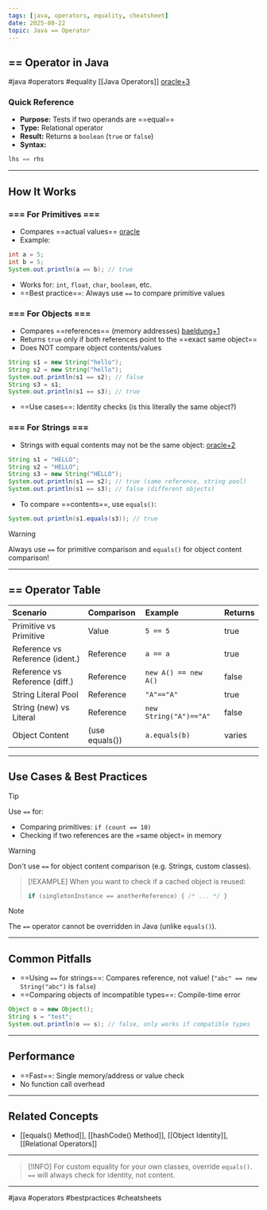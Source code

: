 ```yaml
---
tags: [java, operators, equality, cheatsheet]
date: 2025-08-22
topic: Java == Operator
---
```


## == Operator in Java

\#java \#operators \#equality [[Java Operators]] [oracle+3](https://docs.oracle.com/javase/tutorial/java/nutsandbolts/op2.html)

### Quick Reference

- **Purpose:** Tests if two operands are ==equal==
- **Type:** Relational operator
- **Result:** Returns a `boolean` (`true` or `false`)
- **Syntax:**

```java
lhs == rhs
```


***

## How It Works

### === For Primitives ===

- Compares ==actual values== [oracle](https://docs.oracle.com/javase/tutorial/java/nutsandbolts/op2.html)
- Example:

```java
int a = 5;
int b = 5;
System.out.println(a == b); // true
```

- Works for: `int`, `float`, `char`, `boolean`, etc.
- ==Best practice==: Always use `==` to compare primitive values


### === For Objects ===

- Compares ==references== (memory addresses) [baeldung+1](https://www.baeldung.com/java-equals-method-operator-difference)
- Returns `true` only if both references point to the ==exact same object==
- Does NOT compare object contents/values

```java
String s1 = new String("hello");
String s2 = new String("hello");
System.out.println(s1 == s2); // false
String s3 = s1;
System.out.println(s1 == s3); // true
```

- ==Use cases==: Identity checks (is this literally the same object?)


### === For Strings ===

- Strings with equal contents may not be the same object: [oracle+2](https://docs.oracle.com/javase/tutorial/java/nutsandbolts/op2.html)

```java
String s1 = "HELLO";
String s2 = "HELLO";
String s3 = new String("HELLO");
System.out.println(s1 == s2); // true (same reference, string pool)
System.out.println(s1 == s3); // false (different objects)
```

- To compare ==contents==, use `equals()`:

```java
System.out.println(s1.equals(s3)); // true
```


> [!WARNING]
> Always use `==` for primitive comparison and `equals()` for object content comparison!

***

## == Operator Table

| Scenario | Comparison | Example | Returns |
| :-- | :-- | :-- | :-- |
| Primitive vs Primitive | Value | `5 == 5` | true |
| Reference vs Reference (ident.) | Reference | `a == a` | true |
| Reference vs Reference (diff.) | Reference | `new A() == new A()` | false |
| String Literal Pool | Reference | `"A"=="A"` | true |
| String (new) vs Literal | Reference | `new String("A")=="A"` | false |
| Object Content | (use equals()) | `a.equals(b)` | varies |


***

## Use Cases \& Best Practices

> [!TIP]
> Use `==` for:
> - Comparing primitives: `if (count == 10)`
> - Checking if two references are the =same object= in memory

> [!WARNING]
> Don't use `==` for object content comparison (e.g. Strings, custom classes).

> [!EXAMPLE]
> When you want to check if a cached object is reused:
> ```java
> if (singletonInstance == anotherReference) { /* ... */ }
> ```

> [!NOTE]
> The `==` operator cannot be overridden in Java (unlike `equals()`).

***

## Common Pitfalls

- ==Using `==` for strings==: Compares reference, not value! (`"abc" == new String("abc")` is `false`)
- ==Comparing objects of incompatible types==: Compile-time error

```java
Object o = new Object();
String s = "test";
System.out.println(o == s); // false, only works if compatible types
```


***

## Performance

- ==Fast==: Single memory/address or value check
- No function call overhead

***

## Related Concepts

- [[equals() Method]], [[hashCode() Method]], [[Object Identity]], [[Relational Operators]]

***

> [!INFO]
> For custom equality for your own classes, override `equals()`. `==` will always check for identity, not content.

***

\#java \#operators \#bestpractices \#cheatsheets


[^1]: https://stackoverflow.com/questions/7520432/what-is-the-difference-between-and-equals-in-java

[^2]: https://www.geeksforgeeks.org/java/equality-operator-in-java-with-examples/

[^3]: https://www.reddit.com/r/javahelp/comments/106qkg5/how_does_java_operator_check_equality_between/

[^4]: https://www.w3schools.com/java/java_operators.asp

[^5]: https://www.geeksforgeeks.org/java/difference-between-and-equals-method-in-java/

[^6]: https://web.deu.edu.tr/doc/oreily/java/langref/ch04_09.htm

[^7]: https://stackify.com/equality-in-java-operators-methods-and-what-to-use-when/

[^8]: https://www.baeldung.com/java-equals-method-operator-difference

[^9]: https://docs.oracle.com/javase/tutorial/java/nutsandbolts/op2.html

